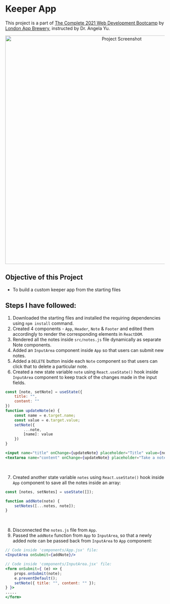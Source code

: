 # Keeper App
This project is a part of [The Complete 2021 Web Development Bootcamp](https://www.udemy.com/course/the-complete-web-development-bootcamp/) by [London App Brewery](https://www.londonappbrewery.com/), instructed by Dr. Angela Yu.
<div align="center">
    <img src="" alt="Project Screenshot" width=720px>
</div>

## Objective of this Project
* To build a custom keeper app from the starting files

## Steps I have followed:
1. Downloaded the starting files and installed the requiring dependencies using `npm install` command.
2. Created 4 components - `App`, `Header`, `Note` & `Footer` and edited them accordingly to render the corresponding elements in `ReactDOM`.
3. Rendered all the notes inside `src/notes.js` file dynamically as separate Note components.
4. Added an `InputArea` component inside `App` so that users can submit new notes.
5. Added a `DELETE` button inside each `Note` component so that users can click that to delete a particular note.
6. Created a new state variable `note` using `React.useState()` hook inside `InputArea` component to keep track of the changes made in the input fields. 
```javascript
const [note, setNote] = useState({
    title: "",
    content: ""
})
function updateNote(e) {
    const name = e.target.name;
    const value = e.target.value;
    setNote({
        ...note,
        [name]: value
    })
}
```
```jsx
<input name="title" onChange={updateNote} placeholder="Title" value={note.title} />
<textarea name="content" onChange={updateNote} placeholder="Take a note..." rows="3" value={note.content} />
```
<br />

7. Created another state variable `notes` using `React.useState()` hook inside `App` component to save all the notes inside an array:
```javascript
const [notes, setNotes] = useState([]);

function addNote(note) {
    setNotes([...notes, note]);
}
```
<br />

8. Disconnected the `notes.js` file from `App`.
9. Passed the `addNote` function from `App` to `InputArea`, so that a newly added note can be passed back from `InputArea` to `App` component:
```jsx
// Code inside 'components/App.jsx' file:
<InputArea onSubmit={addNote}/>
```
```jsx
// Code inside 'components/InputArea.jsx' file:
<form onSubmit={ (e) => {
    props.onSubmit(note);    
    e.preventDefault();
    setNote({ title: "", content: "" });
} }>
.....
</form>
```